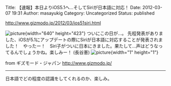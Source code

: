Title: 【速報】本日よりiOS5.1へ...そしてSiriが日本語に対応！
Date: 2012-03-07 19:31
Author: masayukig
Category: Uncategorized
Status: published

<http://www.gizmodo.jp/2012/03/ios51siri.html>

![picture](http://www.gizmodo.jp/upload_files2/120308ios-siri.jpg){width="640" height="423"}
ついにこの日が...。
先程発表がありました、iOSが5.1にアップデートの際にSiriが日本語に対応することが発表されました！　やったー！　Siri子がついに日本にきました。果たして...声はどうなってるんでしょうかね。楽しみー！ (長谷憲)
![picture](http://rss.rssad.jp/rss/artimg/T7he30zk4qYy/401117ac96803f93891b534c7febe7ba){width="1" height="1"}

from ギズモード・ジャパン <http://www.gizmodo.jp/>

------------------------------------------------------------------------

日本語でどの程度の認識をしてくれるのか、楽しみ。
